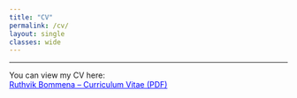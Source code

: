 ```yaml
---
title: "CV"
permalink: /cv/
layout: single
classes: wide
---
```


---

You can view my CV here:  
<a href="/assets/pdf/RuthvikBommena_FullCV_2025.pdf" target="_blank" style="color:blue;">Ruthvik Bommena – Curriculum Vitae (PDF)</a>
